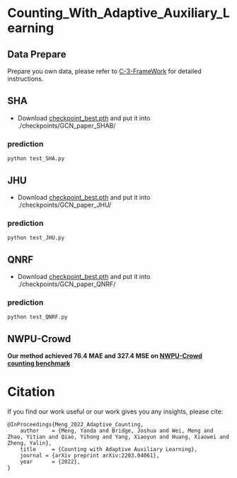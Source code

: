 # Counting_With_Adaptive_Auxiliary_Learning


## Data Prepare
Prepare you own data, please refer to [C-3-FrameWork](https://github.com/gjy3035/C-3-Framework) for detailed instructions.

## SHA

- Download [checkpoint_best.pth](https://drive.google.com/file/d/1HaRTgBhW1Evr5NBOCduaDY2h2Xdkb4l5/view?usp=sharing) and put it into ./checkpoints/GCN_paper_SHAB/  

### prediction
```
python test_SHA.py  
```

## JHU
- Download [checkpoint_best.pth](https://drive.google.com/file/d/1qn5vWfWJFk97EYflbFBhb61KxMw6R6aw/view?usp=sharing) and put it into ./checkpoints/GCN_paper_JHU/  

### prediction
```
python test_JHU.py
```


## QNRF
- Download [checkpoint_best.pth](https://drive.google.com/file/d/1Lkxwr4MEcug2IxnzZWuwKQOvMbEZ0SdI/view?usp=sharing) and put it into ./checkpoints/GCN_paper_QNRF/  

### prediction
```
python test_QNRF.py
```



## NWPU-Crowd

**Our method achieved 76.4 MAE and 327.4 MSE on [NWPU-Crowd counting benchmark](https://www.crowdbenchmark.com/index.html)**


# Citation
If you find our work useful or our work gives you any insights, please cite:
```
@InProceedings{Meng_2022_Adaptive_Counting,
    author    = {Meng, Yanda and Bridge, Joshua and Wei, Meng and Zhao, Yitian and Qiao, Yihong and Yang, Xiaoyun and Huang, Xiaowei and Zheng, Yalin},
    title     = {Counting with Adaptive Auxiliary Learning},
    journal = {arXiv preprint arXiv:2203.04061},
    year      = {2022},
}

```
